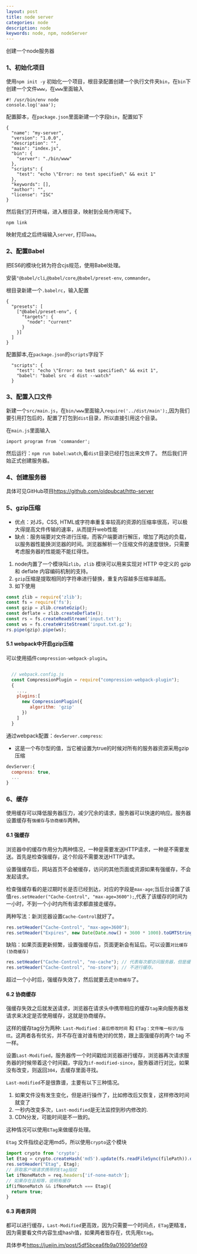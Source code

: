 ```yaml
---
layout: post
title: node server
categories: node
description: node
keywords: node, npm, nodeServer
---
```


创建一个node服务器

### 1、初始化项目

使用`npm init -y` 初始化一个项目，根目录配置创建一个执行文件夹`bin`，在`bin`下创建一个文件`www`，在`www`里面输入
```
#! /usr/bin/env node
console.log('aaa');
```

配置脚本，在`package.json`里面新建一个字段`bin`，配置如下
```
{
  "name": "my-server",
  "version": "1.0.0",
  "description": "",
  "main": "index.js",
  "bin": {
    "server": "./bin/www"
  },
  "scripts": {
    "test": "echo \"Error: no test specified\" && exit 1"
  },
  "keywords": [],
  "author": "",
  "license": "ISC"
}
```


然后我们打开终端，进入根目录，映射到全局作用域下。
```
npm link
```

映射完成之后终端输入`server`, 打印`aaa`。


### 2、配置Babel
把ES6的模块化转为符合cjs规范，使用Babel处理。

安装`"@babel/cli`,`@babel/core`,`@babel/preset-env`, `commander`。

根目录新建一个`.babelrc`，输入配置
```
{
  "presets": [
    ["@babel/preset-env", {
      "targets": {
        "node": "current"
      }
    }]
  ]
}
```

配置脚本,在`package.json`的`scripts`字段下
```
  "scripts": {
    "test": "echo \"Error: no test specified\" && exit 1",
    "babel": "babel src -d dist --watch"
  }
```

### 3、配置入口文件
新建一个`src/main.js`，在`bin/www`里面输入`require('../dist/main');`,因为我们要引用打包后的，配置了打包到`dist`目录，所以直接引用这个目录。

在`main.js`里面输入
```
import program from 'commander';
```

然后运行：`npm run babel:watch`,看`dist`目录已经打包出来文件了。 然后我们开始正式创建服务器。

### 4、创建服务器

具体可见GitHub项目<https://github.com/oldpubcat/http-server>


### 5、gzip压缩

- 优点：对JS，CSS, HTML或字符串重复率较高的资源的压缩率很高，可以极大得提高文件传输的速率，从而提升web性能
- 缺点：服务端要对文件进行压缩，而客户端要进行解压，增加了两边的负载，以服务器性能换浏览器的时间。浏览器解析一个压缩文件的速度很快，只需要考虑服务器的性能能不能扛得住。

1. node内置了一个模块叫`zlib`，`zlib` 模块可以用来实现对 HTTP 中定义的 gzip 和 deflate 内容编码机制的支持。
2. `gzip`压缩是提取相同的字符串进行替换，重复内容越多压缩率越高。
3. 如下使用

```js
const zlib = require('zlib');
const fs = require('fs');
const gzip = zlib.createGzip();
const deflate = zlib.createDeflate();
const rs = fs.createReadStream('input.txt');
const ws = fs.createWriteStream('input.txt.gz');
rs.pipe(gzip).pipe(ws);
```

#### 5.1 webpack中开启gzip压缩

可以使用插件`compression-webpack-plugin`。

```js

  // webpack.config.js
  const CompressionPlugin = require("compression-webpack-plugin");
  {
    ...,
    plugins:[
      new CompressionPlugin({
         algorithm: 'gzip'
      })
    ]
  }
```

通过webpack配置：`devServer.compress`:

- 这是一个布尔型的值，当它被设置为true的时候对所有的服务器资源采用gzip压缩

```js
devServer:{
  compress: true,
  ...
}
```

### 6、缓存
使用缓存可以降低服务器压力，减少冗余的请求，服务器可以快速的响应。服务器设置缓存有`强缓存`与`协商缓存`两种。

#### 6.1 强缓存

浏览器中的缓存作用分为两种情况，一种是需要发送HTTP请求，一种是不需要发送。首先是检查强缓存，这个阶段不需要发送HTTP请求。

设置强缓存后，网站首页不会被缓存，访问的其他页面或资源如果有强缓存，不会发起请求。

检查强缓存看的是过期时长是否已经到达，对应的字段是`max-age`;当后台设置了该值`res.setHeader("Cache-Control", "max-age=3600");`,代表了该缓存的时间为一小时，不到一个小时内所有请求都直接走缓存。

两种写法：新浏览器设置`Cache-Control`就好了。
```js
res.setHeader("Cache-Control", "max-age=3600");
res.setHeader("Expires", new Date(Date.now() + 3600 * 1000).toGMTString());
```

缺陷：如果页面更新频繁，设置强缓存后，页面更新会有延后。可以设置`对比缓存(协商缓存)`
```js
res.setHeader("Cache-Control", "no-cache"); // 代表每次都访问服务器，但是缓存
res.setHeader("Cache-Control", "no-store"); // 不进行缓存。
```


超过一个小时后，强缓存失效了，然后就要去走`协商缓存`了。


#### 6.2 协商缓存

强缓存失效之后就发送请求，浏览器在请求头中携带相应的缓存`tag`来向服务器发请求来决定是否使用缓存，这就是协商缓存。 

这样的缓存tag分为两种: `Last-Modified：最后修改时间` 和 `ETag：文件唯一标识/指纹`。这两者各有优劣，并不存在谁对谁有绝对的优势，跟上面强缓存的两个 tag 不一样。

设置`Last-Modified`，服务器传一个时间戳给浏览器进行缓存，浏览器再次请求服务器的时候带着这个时间戳，字段为`if-modified-since`，服务器进行对比，如果没有改变，则返回`304`，去缓存里面寻找。

`Last-modified`不是很靠谱，主要有以下三种情况。
1. 如果文件没有发生变化，但是进行操作了，比如修改后又恢复，这样修改时间就变了
2. 一秒内改变多次，`Last-modified`是无法监控到秒内修改的.
3. CDN分发，可能时间是不一致的。

这种情况可以使用`ETag`来做缓存处理。

`Etag` 文件指纹必定用md5，所以使用`crypto`这个模块

```js
import crypto from 'crypto';
let Etag = crypto.createHash('md5').update(fs.readFileSync(filePath)).digest('base64');
res.setHeader("Etag", Etag);
// 获取客户端请求携带的Etag指纹
let ifNoneMatch = req.headers['if-none-match'];
// 如果存在且相等，说明有缓存
if(ifNoneMatch && ifNoneMatch === Etag){
  return true;
}
```

#### 6.3 两者异同

都可以进行缓存，`Last-Modified`更高效，因为只需要一个时间点，`ETag`更精准，因为需要看文件内容生成hash值，如果两者皆存在，优先用`Etag`。

具体参考<https://juejin.im/post/5df5bcea6fb9a016091def69>

